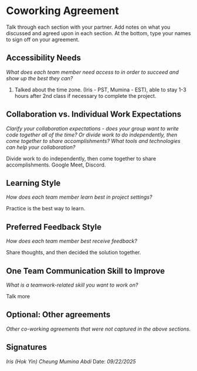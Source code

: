 # Coworking Agreement

Talk through each section with your partner. Add notes on what you discussed and agreed upon in each section. At the bottom, type your names to sign off on your agreement.

## Accessibility Needs
*What does each team member need access to in order to succeed and show up the best they can?*
1. Talked about the time zone. (Iris - PST, Mumina - EST), able to stay 1-3 hours after 2nd class if necessary to complete the project. 

## Collaboration vs. Individual Work Expectations
*Clarify your collaboration expectations - does your group want to write code together all of the time? Or divide work to do independently, then come together to share accomplishments? What tools and technologies can help your collaboration?*

Divide work to do independently, then come together to share accomplishments.
Google Meet, Discord. 

## Learning Style
*How does each team member learn best in project settings?*

Practice is the best way to learn.

## Preferred Feedback Style
*How does each team member best receive feedback?*

Share thoughts, and then decided the solution together. 

## One Team Communication Skill to Improve
*What is a teamwork-related skill you want to work on?*

Talk more

## Optional: Other agreements
*Other co-working agreements that were not captured in the above sections.*

## Signatures
_Iris (Hok Yin) Cheung_ _Mumina Abdi_
Date: _09/22/2025_
